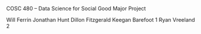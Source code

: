 COSC 480 – Data Science for Social Good Major Project

Will Ferrin
Jonathan Hunt
Dillon Fitzgerald
Keegan Barefoot 1
Ryan Vreeland 2
